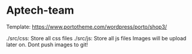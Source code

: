 # Aptech-team
Template: https://www.portotheme.com/wordpress/porto/shop3/

./src/css: Store all css files
./src/js: Store all js files
Images will be upload later on. Dont push images to git!